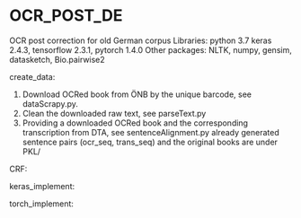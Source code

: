 # OCR_POST_DE
OCR post correction for old German corpus 
Libraries:
  python 3.7
  keras 2.4.3, tensorflow 2.3.1, pytorch 1.4.0
  Other packages: NLTK, numpy, gensim, datasketch, Bio.pairwise2
 
create_data:
  1. Download OCRed book from ÖNB by the unique barcode, see dataScrapy.py.
  2. Clean the downloaded raw text, see parseText.py
  3. Providing a downloaded OCRed book and the corresponding transcription from DTA, see sentenceAlignment.py
  already generated sentence pairs (ocr_seq, trans_seq) and the original books are under PKL/
  
CRF:

keras_implement:

torch_implement:


  

